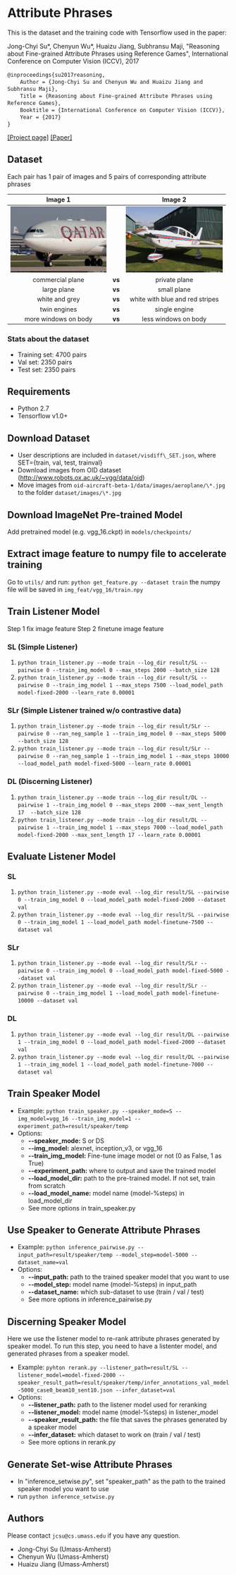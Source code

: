 # Attribute Phrases
This is the dataset and the training code with Tensorflow used in the paper:

Jong-Chyi Su*, Chenyun Wu*, Huaizu Jiang, Subhransu Maji, "Reasoning about Fine-grained Attribute Phrases using Reference Games", International Conference on Computer Vision (ICCV), 2017

	@inproceedings{su2017reasoning,
	    Author = {Jong-Chyi Su and Chenyun Wu and Huaizu Jiang and Subhransu Maji},
	    Title = {Reasoning about Fine-grained Attribute Phrases using Reference Games},
	    Booktitle = {International Conference on Computer Vision (ICCV)},
	    Year = {2017}
	}

[[Project page]](http://people.cs.umass.edu/~jcsu/papers/visdiff)
[[Paper]](http://people.cs.umass.edu/~jcsu/papers/visdiff/visdiff.pdf)

## Dataset
Each pair has 1 pair of images and 5 pairs of corresponding attribute phrases 


Image 1                    |    |  Image 2
:-------------------------:|:--:|:-------------------------:
<img src="dataset/images/1532637.jpg" height = "150"> | | <img src="dataset/images/1704089.jpg" height = "150">
commercial plane |__vs__| private plane
large plane |__vs__| small plane
white and grey |__vs__| white with blue and red stripes
twin engines |__vs__| single engine
more windows on body |__vs__| less windows on body

### Stats about the dataset
- Training set: 4700 pairs
- Val set: 2350 pairs
- Test set: 2350 pairs

## Requirements
- Python 2.7
- Tensorflow v1.0+

## Download Dataset
- User descriptions are included in `dataset/visdiff\_SET.json`, where SET={train, val, test, trainval}
- Download images from OID dataset (http://www.robots.ox.ac.uk/~vgg/data/oid)
- Move images from `oid-aircraft-beta-1/data/images/aeroplane/\*.jpg` to the folder `dataset/images/\*.jpg`

## Download ImageNet Pre-trained Model
Add pretrained model (e.g. vgg_16.ckpt) in `models/checkpoints/`

## Extract image feature to numpy file to accelerate training
Go to `utils/` and run:
`python get_feature.py --dataset train`
the numpy file will be saved in `img_feat/vgg_16/train.npy`

## Train Listener Model
Step 1 fix image feature
Step 2 finetune image feature
### SL (Simple Listener)
1. `python train_listener.py --mode train --log_dir result/SL --pairwise 0 --train_img_model 0 --max_steps 2000 --batch_size 128`
2. `python train_listener.py --mode train --log_dir result/SL --pairwise 0 --train_img_model 1 --max_steps 7500 --load_model_path model-fixed-2000 --learn_rate 0.00001`

### SLr (Simple Listener trained w/o contrastive data)
1. `python train_listener.py --mode train --log_dir result/SLr --pairwise 0 --ran_neg_sample 1 --train_img_model 0 --max_steps 5000  --batch_size 128`
2. `python train_listener.py --mode train --log_dir result/SLr --pairwise 0 --ran_neg_sample 1 --train_img_model 1 --max_steps 10000 --load_model_path model-fixed-5000 --learn_rate 0.00001`

### DL (Discerning Listener)
1. `python train_listener.py --mode train --log_dir result/DL --pairwise 1 --train_img_model 0 --max_steps 2000 --max_sent_length 17  --batch_size 128`
2. `python train_listener.py --mode train --log_dir result/DL --pairwise 1 --train_img_model 1 --max_steps 7000 --load_model_path model-fixed-2000 --max_sent_length 17 --learn_rate 0.00001`

## Evaluate Listener Model
### SL
1. `python train_listener.py --mode eval --log_dir result/SL --pairwise 0 --train_img_model 0 --load_model_path model-fixed-2000 --dataset val`
2. `python train_listener.py --mode eval --log_dir result/SL --pairwise 0 --train_img_model 1 --load_model_path model-finetune-7500 --dataset val`

### SLr
1. `python train_listener.py --mode eval --log_dir result/SLr --pairwise 0 --train_img_model 0 --load_model_path model-fixed-5000 --dataset val`
2. `python train_listener.py --mode eval --log_dir result/SLr --pairwise 0 --train_img_model 1 --load_model_path model-finetune-10000 --dataset val`

### DL
1. `python train_listener.py --mode eval --log_dir result/DL --pairwise 1 --train_img_model 0 --load_model_path model-fixed-2000 --dataset val`
2. `python train_listener.py --mode eval --log_dir result/DL --pairwise 1 --train_img_model 1 --load_model_path model-finetune-7000 --dataset val`


## Train Speaker Model
* Example:
`python train_speaker.py --speaker_mode=S --img_model=vgg_16 --train_img_model=1 --experiment_path=result/speaker/temp`
* Options:
	* **--speaker_mode:** S or DS 
	* **--img\_model:** alexnet, inception\_v3, or vgg\_16
	* **--train\_img\_model:** Fine-tune image model or not (0 as False, 1 as True)
	* **--experiment_path:** where to output and save the trained model
	* **--load\_model\_dir:** path to the pre-trained model. If not set, train from scratch
	* **--load\_model\_name:** model name (model-%steps) in load\_model\_dir
	* See more options in train\_speaker.py


## Use Speaker to Generate Attribute Phrases
* Example:
`python inference_pairwise.py --input_path=result/speaker/temp --model_step=model-5000 --dataset_name=val`
* Options:
	* **--input\_path:** path to the trained speaker model that you want to use
	* **--model\_step:** model name (model-%steps) in input\_path
	* **--dataset\_name:** which sub-dataset to use (train / val / test)
	* See more options in inference\_pairwise.py

## Discerning Speaker Model
Here we use the listener model to re-rank attribute phrases generated by speaker model. To run this step, you need to have a listenter model, and generated phrases from a speaker model.

* Example:
`pyhton rerank.py --listener_path=result/SL --listener_model=model-fixed-2000 --speaker_result_path=result/speaker/temp/infer_annotations_val_model-5000_case0_beam10_sent10.json --infer_dataset=val` 
* Options:
	* **--listener\_path:** path to the listener model used for reranking
	* **--listener\_model:** model name (model-%steps) in listener\_model
	* **--speaker\_result_path:** the file that saves the phrases generated by a speaker model
	* **--infer\_dataset:** which dataset to work on (train / val / test)
	* See more options in rerank.py

## Generate Set-wise Attribute Phrases

* In "inference\_setwise.py", set "speaker\_path" as the path to the trained speaker model you want to use
* run `python inference_setwise.py`


## Authors ##
Please contact `jcsu@cs.umass.edu` if you have any question.
- Jong-Chyi Su (Umass-Amherst)
- Chenyun Wu (Umass-Amherst)
- Huaizu Jiang (Umass-Amherst)
